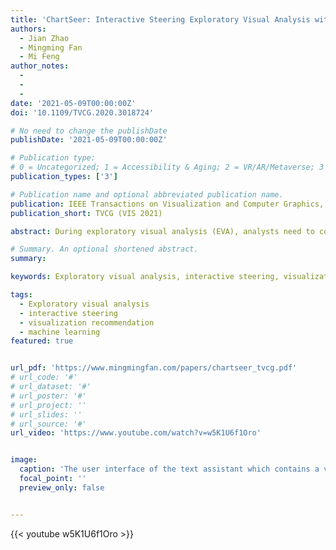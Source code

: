 ```yaml
---
title: 'ChartSeer: Interactive Steering Exploratory Visual Analysis with Machine Intelligence'
authors:
  - Jian Zhao
  - Mingming Fan
  - Mi Feng
author_notes:
  - 
  - 
  - 
date: '2021-05-09T00:00:00Z'
doi: '10.1109/TVCG.2020.3018724'

# No need to change the publishDate 
publishDate: '2021-05-09T00:00:00Z'

# Publication type: 
# 0 = Uncategorized; 1 = Accessibility & Aging; 2 = VR/AR/Metaverse; 3 = Human-AI Collaboration; 4 = UX Methodology; 5 = Social Computing; 6 = Sensing; 
publication_types: ['3']

# Publication name and optional abbreviated publication name.
publication: IEEE Transactions on Visualization and Computer Graphics, 2020
publication_short: TVCG (VIS 2021)

abstract: During exploratory visual analysis (EVA), analysts need to continually determine which subsequent activities to perform, such as which data variables to explore or how to present data variables visually. Due to the vast combinations of data variables and visual encodings that are possible, it is often challenging to make such decisions. Further, while performing local explorations, analysts often fail to attend to the holistic picture that is emerging from their analysis, leading them to improperly steer their EVA. These issues become even more impactful in the real world analysis scenarios where EVA occurs in multiple asynchronous sessions that could be completed by one or more analysts. To address these challenges, this work proposes ChartSeer, a system that uses machine intelligence to enable analysts to visually monitor the current state of an EVA and effectively identify future activities to perform. ChartSeer utilizes deep learning techniques to characterize analyst-created data charts to generate visual summaries and recommend appropriate charts for further exploration based on user interactions. A case study was first conducted to demonstrate the usage of ChartSeer in practice, followed by a controlled study to compare ChartSeer’s performance with a baseline during EVA tasks. The results demonstrated that ChartSeer enables analysts to adequately understand current EVA status and advance their analysis by creating charts with increased coverage and visual encoding diversity.

# Summary. An optional shortened abstract.
summary: 

keywords: Exploratory visual analysis, interactive steering, visualization recommendation, machine learning

tags:
  - Exploratory visual analysis
  - interactive steering
  - visualization recommendation
  - machine learning
featured: true


url_pdf: 'https://www.mingmingfan.com/papers/chartseer_tvcg.pdf'
# url_code: '#'
# url_dataset: '#'
# url_poster: '#'
# url_project: ''
# url_slides: ''
# url_source: '#'
url_video: 'https://www.youtube.com/watch?v=w5K1U6f1Oro'


image:
  caption: 'The user interface of the text assistant which contains a video player, chat bubble, and chat thread.'
  focal_point: ''
  preview_only: false


---
```


<!-- put your youtube/Vimeo video ID here if possible (will update later) -->
{{< youtube w5K1U6f1Oro >}}



